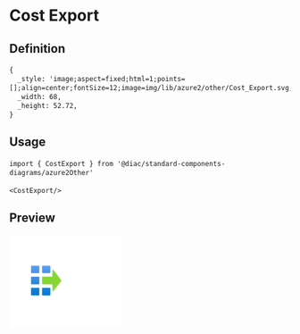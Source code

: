 # Cost Export

## Definition

```
{
  _style: 'image;aspect=fixed;html=1;points=[];align=center;fontSize=12;image=img/lib/azure2/other/Cost_Export.svg;strokeColor=none;',
  _width: 68,
  _height: 52.72,
}
```

## Usage

```
import { CostExport } from '@diac/standard-components-diagrams/azure2Other'

<CostExport/>
```

## Preview

<img src="./cost-export.png" width="200"/>
